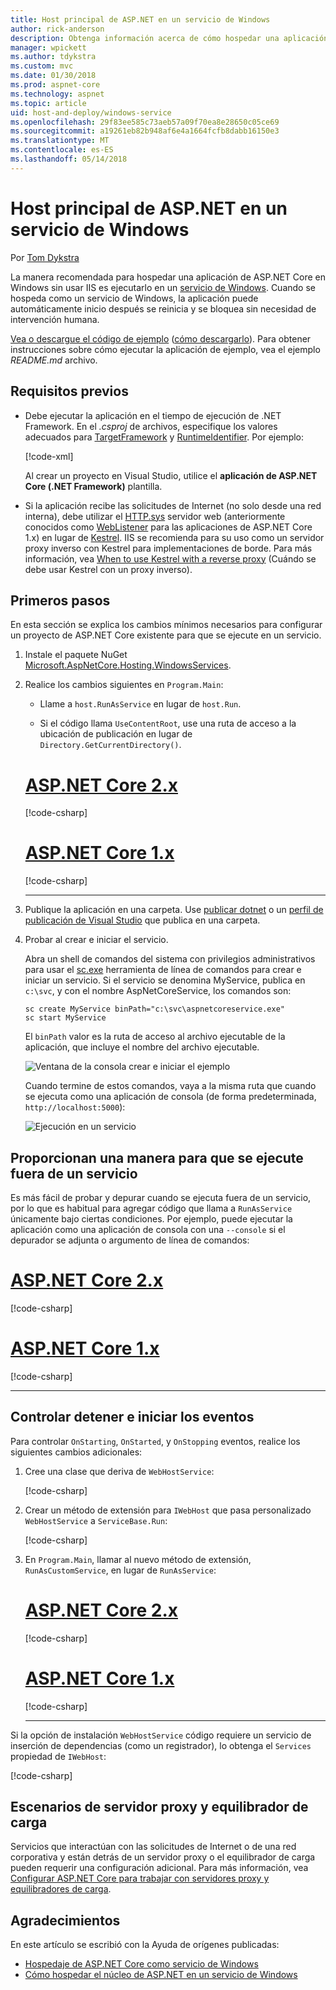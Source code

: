 ```yaml
---
title: Host principal de ASP.NET en un servicio de Windows
author: rick-anderson
description: Obtenga información acerca de cómo hospedar una aplicación de ASP.NET Core en un servicio de Windows.
manager: wpickett
ms.author: tdykstra
ms.custom: mvc
ms.date: 01/30/2018
ms.prod: aspnet-core
ms.technology: aspnet
ms.topic: article
uid: host-and-deploy/windows-service
ms.openlocfilehash: 29f83ee585c73aeb57a09f70ea8e28650c05ce69
ms.sourcegitcommit: a19261eb82b948af6e4a1664fcfb8dabb16150e3
ms.translationtype: MT
ms.contentlocale: es-ES
ms.lasthandoff: 05/14/2018
---
```

# <a name="host-aspnet-core-in-a-windows-service"></a>Host principal de ASP.NET en un servicio de Windows

Por [Tom Dykstra](https://github.com/tdykstra)

La manera recomendada para hospedar una aplicación de ASP.NET Core en Windows sin usar IIS es ejecutarlo en un [servicio de Windows](/dotnet/framework/windows-services/introduction-to-windows-service-applications). Cuando se hospeda como un servicio de Windows, la aplicación puede automáticamente inicio después se reinicia y se bloquea sin necesidad de intervención humana.

[Vea o descargue el código de ejemplo](https://github.com/aspnet/Docs/tree/master/aspnetcore/host-and-deploy/windows-service/sample) ([cómo descargarlo](xref:tutorials/index#how-to-download-a-sample)). Para obtener instrucciones sobre cómo ejecutar la aplicación de ejemplo, vea el ejemplo *README.md* archivo.

## <a name="prerequisites"></a>Requisitos previos

* Debe ejecutar la aplicación en el tiempo de ejecución de .NET Framework. En el *.csproj* de archivos, especifique los valores adecuados para [TargetFramework](/nuget/schema/target-frameworks) y [RuntimeIdentifier](/dotnet/articles/core/rid-catalog). Por ejemplo:

  [!code-xml[](windows-service/sample/AspNetCoreService.csproj?range=3-6)]

  Al crear un proyecto en Visual Studio, utilice el **aplicación de ASP.NET Core (.NET Framework)** plantilla.

* Si la aplicación recibe las solicitudes de Internet (no solo desde una red interna), debe utilizar el [HTTP.sys](xref:fundamentals/servers/httpsys) servidor web (anteriormente conocidos como [WebListener](xref:fundamentals/servers/weblistener) para las aplicaciones de ASP.NET Core 1.x) en lugar de [Kestrel](xref:fundamentals/servers/kestrel). IIS se recomienda para su uso como un servidor proxy inverso con Kestrel para implementaciones de borde. Para más información, vea [When to use Kestrel with a reverse proxy](xref:fundamentals/servers/kestrel#when-to-use-kestrel-with-a-reverse-proxy) (Cuándo se debe usar Kestrel con un proxy inverso).

## <a name="get-started"></a>Primeros pasos

En esta sección se explica los cambios mínimos necesarios para configurar un proyecto de ASP.NET Core existente para que se ejecute en un servicio.

1. Instale el paquete NuGet [Microsoft.AspNetCore.Hosting.WindowsServices](https://www.nuget.org/packages/Microsoft.AspNetCore.Hosting.WindowsServices/).

2. Realice los cambios siguientes en `Program.Main`:

   * Llame a `host.RunAsService` en lugar de `host.Run`.

   * Si el código llama `UseContentRoot`, use una ruta de acceso a la ubicación de publicación en lugar de `Directory.GetCurrentDirectory()`.

   # <a name="aspnet-core-2xtabaspnetcore2x"></a>[ASP.NET Core 2.x](#tab/aspnetcore2x/)

   [!code-csharp[](windows-service/sample/Program.cs?name=ServiceOnly&highlight=3-4,7,12)]

   # <a name="aspnet-core-1xtabaspnetcore1x"></a>[ASP.NET Core 1.x](#tab/aspnetcore1x/)

   [!code-csharp[](windows-service/sample_snapshot/Program.cs?name=ServiceOnly&highlight=3-4,8,14)]

   ---

3. Publique la aplicación en una carpeta. Use [publicar dotnet](/dotnet/articles/core/tools/dotnet-publish) o un [perfil de publicación de Visual Studio](xref:host-and-deploy/visual-studio-publish-profiles) que publica en una carpeta.

4. Probar al crear e iniciar el servicio.

   Abra un shell de comandos del sistema con privilegios administrativos para usar el [sc.exe](https://technet.microsoft.com/library/bb490995) herramienta de línea de comandos para crear e iniciar un servicio. Si el servicio se denomina MyService, publica en `c:\svc`, y con el nombre AspNetCoreService, los comandos son:

   ```console
   sc create MyService binPath="c:\svc\aspnetcoreservice.exe"
   sc start MyService
   ```

   El `binPath` valor es la ruta de acceso al archivo ejecutable de la aplicación, que incluye el nombre del archivo ejecutable.

   ![Ventana de la consola crear e iniciar el ejemplo](windows-service/_static/create-start.png)

   Cuando termine de estos comandos, vaya a la misma ruta que cuando se ejecuta como una aplicación de consola (de forma predeterminada, `http://localhost:5000`):

   ![Ejecución en un servicio](windows-service/_static/running-in-service.png)

## <a name="provide-a-way-to-run-outside-of-a-service"></a>Proporcionan una manera para que se ejecute fuera de un servicio

Es más fácil de probar y depurar cuando se ejecuta fuera de un servicio, por lo que es habitual para agregar código que llama a `RunAsService` únicamente bajo ciertas condiciones. Por ejemplo, puede ejecutar la aplicación como una aplicación de consola con una `--console` si el depurador se adjunta o argumento de línea de comandos:

# <a name="aspnet-core-2xtabaspnetcore2x"></a>[ASP.NET Core 2.x](#tab/aspnetcore2x/)

[!code-csharp[](windows-service/sample/Program.cs?name=ServiceOrConsole)]

# <a name="aspnet-core-1xtabaspnetcore1x"></a>[ASP.NET Core 1.x](#tab/aspnetcore1x/)

[!code-csharp[](windows-service/sample_snapshot/Program.cs?name=ServiceOrConsole)]

---

## <a name="handle-stopping-and-starting-events"></a>Controlar detener e iniciar los eventos

Para controlar `OnStarting`, `OnStarted`, y `OnStopping` eventos, realice los siguientes cambios adicionales:

1. Cree una clase que deriva de `WebHostService`:

   [!code-csharp[](windows-service/sample/CustomWebHostService.cs?name=NoLogging)]

2. Crear un método de extensión para `IWebHost` que pasa personalizado `WebHostService` a `ServiceBase.Run`:

   [!code-csharp[](windows-service/sample/WebHostServiceExtensions.cs?name=ExtensionsClass)]

3. En `Program.Main`, llamar al nuevo método de extensión, `RunAsCustomService`, en lugar de `RunAsService`:

   # <a name="aspnet-core-2xtabaspnetcore2x"></a>[ASP.NET Core 2.x](#tab/aspnetcore2x/)

   [!code-csharp[](windows-service/sample/Program.cs?name=HandleStopStart&highlight=24)]

   # <a name="aspnet-core-1xtabaspnetcore1x"></a>[ASP.NET Core 1.x](#tab/aspnetcore1x/)

   [!code-csharp[](windows-service/sample_snapshot/Program.cs?name=HandleStopStart&highlight=26)]

   ---

Si la opción de instalación `WebHostService` código requiere un servicio de inserción de dependencias (como un registrador), lo obtenga el `Services` propiedad de `IWebHost`:

[!code-csharp[](windows-service/sample/CustomWebHostService.cs?name=Logging&highlight=7)]

## <a name="proxy-server-and-load-balancer-scenarios"></a>Escenarios de servidor proxy y equilibrador de carga

Servicios que interactúan con las solicitudes de Internet o de una red corporativa y están detrás de un servidor proxy o el equilibrador de carga pueden requerir una configuración adicional. Para más información, vea [Configurar ASP.NET Core para trabajar con servidores proxy y equilibradores de carga](xref:host-and-deploy/proxy-load-balancer).

## <a name="acknowledgments"></a>Agradecimientos

En este artículo se escribió con la Ayuda de orígenes publicadas:

* [Hospedaje de ASP.NET Core como servicio de Windows](https://stackoverflow.com/questions/37346383/hosting-asp-net-core-as-windows-service/37464074)
* [Cómo hospedar el núcleo de ASP.NET en un servicio de Windows](https://dotnetthoughts.net/how-to-host-your-aspnet-core-in-a-windows-service/)
